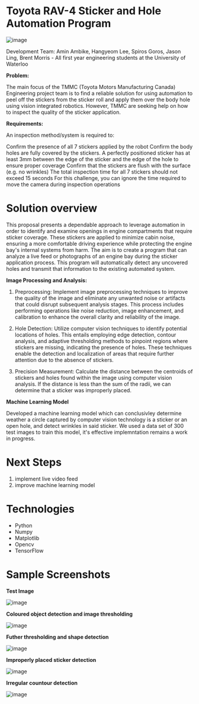 # Toyota RAV-4 Sticker and Hole Automation Program
![image](https://github.com/AminAmbike/Toyota_Machine_Vision/assets/113309178/2b2dd7ff-de53-4542-b810-062faa4cc4dc)

Development Team: Amin Ambike, Hangyeom Lee, Spiros Goros, Jason Ling, Brent Morris - All first year engineering students at the University of Waterloo

**Problem:**

The main focus of the TMMC (Toyota Motors Manufacturing Canada) Engineering project team is to find a reliable solution for using automation to peel off the stickers from the sticker roll and apply them over the body hole using vision integrated robotics. However, TMMC are seeking help on how to inspect the quality of the sticker application.

**Requirements:**

An inspection method/system is required to:

Confirm the presence of all 7 stickers applied by the robot
Confirm the body holes are fully covered by the stickers. A perfectly positioned sticker has at least 3mm between the edge of the sticker and the edge of the hole to ensure proper coverage
Confirm that the stickers are flush with the surface (e.g. no wrinkles) The total inspection time for all 7 stickers should not exceed 15 seconds For this challenge, you can ignore the time required to move the camera during inspection operations

# Solution overview

This proposal presents a dependable approach to leverage automation in order to identify and examine openings in engine compartments that require sticker coverage. These stickers are applied to minimize cabin noise, ensuring a more comfortable driving experience while protecting the engine bay's internal systems from harm. The aim is to create a program that can analyze a live feed or photographs of an engine bay during the sticker application process. This program will automatically detect any uncovered holes and transmit that information to the existing automated system.

**Image Processing and Analysis:**

1. Preprocessing: Implement image preprocessing techniques to improve the quality of the image and eliminate any unwanted noise or artifacts that could disrupt subsequent analysis stages. This process includes performing operations like noise reduction, image enhancement, and calibration to enhance the overall clarity and reliability of the image.

2. Hole Detection: Utilize computer vision techniques to identify potential locations of holes. This entails employing edge detection, contour analysis, and adaptive thresholding methods to pinpoint regions where stickers are missing, indicating the presence of holes. These techniques enable the detection and localization of areas that require further attention due to the absence of stickers.

3. Precision Measurement: Calculate the distance between the centroids of stickers and holes found within the image using computer vision analysis. If the distance is less than the sum of the radii, we can determine that a sticker was improperly placed.

**Machine Learning Model**

Developed a machine learning model which can conclusivley determine weather a circle captured by computer vision technology is a sticker or an open hole, and detect wrinkles in said sticker. We used a data set of 300 test images to train this model, it's effective implemntation remains a work in progress. 

# Next Steps

1. implement live video feed
2. improve machine learning model

# Technologies

- Python
- Numpy
- Matplotlib
- Opencv
- TensorFlow

# Sample Screenshots

**Test Image**

![image](https://github.com/AminAmbike/Toyota_Machine_Vision/assets/113309178/1b94d53b-a2e9-4c9f-887d-70caa4f22843)

**Coloured object detection and image thresholding**

![image](https://github.com/AminAmbike/Toyota_Machine_Vision/assets/113309178/63013956-432e-423e-a2f0-8bd8e9d12545)

**Futher thresholding and shape detection**

![image](https://github.com/AminAmbike/Toyota_Machine_Vision/assets/113309178/95f5d137-3898-4379-8f9c-2dcbb008195e)

**Improperly placed sticker detection**

![image](https://github.com/AminAmbike/Toyota_Machine_Vision/assets/113309178/28f44419-7657-4ccf-89d6-c378dd57c63e)

**Irregular countour detection**

![image](https://github.com/AminAmbike/Toyota_Machine_Vision/assets/113309178/52773e91-fd96-4583-afff-aafc902df1fe)







